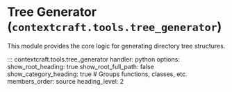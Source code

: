 # Tree Generator (`contextcraft.tools.tree_generator`)

This module provides the core logic for generating directory tree structures.

::: contextcraft.tools.tree_generator
    handler: python
    options:
        show_root_heading: true
        show_root_full_path: false
        show_category_heading: true # Groups functions, classes, etc.
        members_order: source
        heading_level: 2
